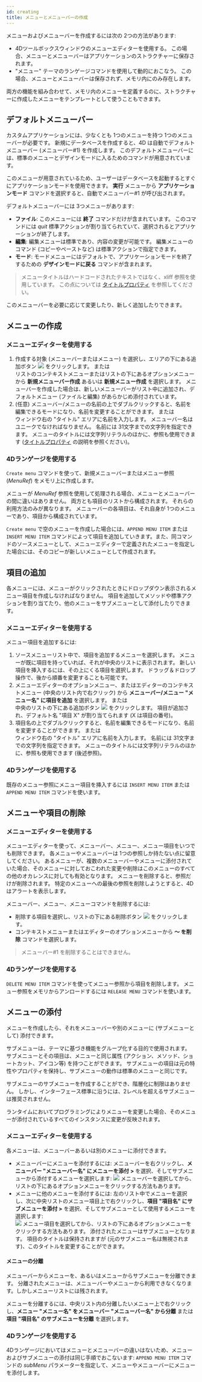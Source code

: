```yaml
---
id: creating
title: メニューとメニューバーの作成
---
```


メニューおよびメニューバーを作成するには次の 2つの方法があります:

- 4Dツールボックスウィンドウのメニューエディターを使用する。 この場合、メニューとメニューバーはアプリケーションのストラクチャーに保存されます。
- "メニュー" テーマのランゲージコマンドを使用して動的におこなう。 この場合、メニューとメニューバーは保存されず、メモリ内にのみ存在します。

両方の機能を組み合わせて、メモリ内のメニューを定義するのに、ストラクチャーに作成したメニューをテンプレートとして使うこともできます。

## デフォルトメニューバー

カスタムアプリケーションには、少なくとも 1つのメニューを持つ 1つのメニューバーが必要です。 新規にデータベースを作成すると、4D は自動でデフォルトメニューバー (メニューバー#1) を作成します。 このデフォルトメニューバーには、標準のメニューとデザインモードに入るためのコマンドが用意されています。

このメニューが用意されているため、ユーザーはデータベースを起動するとすぐにアプリケーションモードを使用できます。 **実行** メニューから **アプリケーションモード** コマンドを選択すると、自動でメニューバー#1 が呼び出されます。

デフォルトメニューバーには 3つメニューがあります:

- **ファイル**: このメニューには **終了** コマンドだけが含まれています。 このコマンドには *quit* 標準アクションが割り当てられていて、選択されるとアプリケーションが終了します。
- **編集**: 編集メニューは標準であり、内容の変更が可能です。 編集メニューのコマンド (コピーやペーストなど) は標準アクションで指定できます。
- **モード**: モードメニューにはデフォルトで、アプリケーションモードを終了するための **デザインモードに戻る** コマンドが含まれます。
> メニュータイトルはハードコードされたテキストではなく、xliff 参照を使用しています。 この点については [タイトルプロパティ](properties.md#タイトル) を参照してください。

このメニューバーを必要に応じて変更したり、新しく追加したりできます。

## メニューの作成

### メニューエディターを使用する

1. 作成する対象 (メニューバーまたはメニュー) を選択し、エリアの下にある追加ボタン ![](../assets/en/Menus/PlussNew.png) をクリックします。 または<br /> リストのコンテキストメニューまたはリストの下にあるオプションメニューから **新規メニューバー作成** あるいは **新規メニュー作成** を選択します。 メニューバーを作成した場合は、新しいメニューバーがリスト中に追加され、デフォルトメニュー (ファイルと編集) があらかじめ添付されています。
2. (任意) メニューバー/メニューの名前の上でダブルクリックすると、名前を編集できるモードになり、名前を変更することができます。 または<br /> ウィンドウ右の "タイトル" エリアに名前を入力します。 メニューバー名はユニークでなければなりません。 名前には 31文字までの文字列を指定できます。 メニューのタイトルには文字列リテラルのほかに、参照も使用できます ([タイトルプロパティ](properties.md#タイトル) の説明を参照ください)。

### 4Dランゲージを使用する

`Create menu` コマンドを使って、新規メニューバーまたはメニュー参照 (*MenuRef*) をメモリ上に作成します。

メニューが *MenuRef* 参照を使用して処理される場合、メニューとメニューバーの間に違いはありません。 両方とも項目のリストから構成されます。 それらの利用方法のみが異なります。 メニューバーの各項目は、それ自身が 1つのメニューであり、項目から構成されています。

`Create menu` で空のメニューを作成した場合には、`APPEND MENU ITEM` または `INSERT MENU ITEM` コマンドによって項目を追加していきます。また、同コマンドのソースメニューとして、メニューエディターで定義されたメニューを指定した場合には、そのコピーが新しいメニューとして作成されます。

## 項目の追加

各メニューには、メニューがクリックされたときにドロップダウン表示されるメニュー項目を作成しなければなりません。 項目を追加してメソッドや標準アクションを割り当てたり、他のメニューをサブメニューとして添付したりできます。

### メニューエディターを使用する

メニュー項目を追加するには:

1. ソースメニューリスト中で、項目を追加するメニューを選択します。 メニューが既に項目を持っていれば、それが中央のリストに表示されます。 新しい項目を挿入するには、その上にくる項目を選択します。 ドラッグ＆ドロップ操作で、後から順番を変更することも可能です。
2. メニューエディターのオプションメニュー、またはエディターのコンテキストメニュー (中央のリスト内で右クリック) から **メニューバー/メニュー "メニュー名" に項目を追加** を選択します。 または<br /> 中央のリストの下にある追加ボタン ![](../assets/en/Menus/PlussNew.png) をクリックします。 項目が追加され、デフォルト名 "項目 X" が割り当てられます (X は項目の番号)。
3. 項目名の上でダブルクリックすると、名前を編集できるモードになり、名前を変更することができます。 または<br /> ウィンドウ右の "タイトル" エリアに名前を入力します。 名前には 31文字までの文字列を指定できます。 メニューのタイトルには文字列リテラルのほかに、参照も使用できます (後述参照)。

### 4Dランゲージを使用する

既存のメニュー参照にメニュー項目を挿入するには `INSERT MENU ITEM` または `APPEND MENU ITEM` コマンドを使います。

## メニューや項目の削除

### メニューエディターを使用する

メニューエディターを使って、メニューバー、メニュー、メニュー項目をいつでも削除できます。 各メニューやメニューバーは 1つの参照しか持たない点に留意してください。 あるメニューが、複数のメニューバーやメニューに添付されていた場合、そのメニューに対しておこわれた変更や削除はこのメニューのすべての他のオカレンスに対しても有効となります。 メニューを削除すると、参照だけが削除されます。 特定のメニューへの最後の参照を削除しようとすると、4Dはアラートを表示します。

メニューバー、メニュー、メニューコマンドを削除するには:

- 削除する項目を選択し、リストの下にある削除ボタン ![](../assets/en/Menus/MinussNew.png) をクリックします。
- コンテキストメニューまたはエディターのオプションメニューから **〜 を削除** コマンドを選択します。

> メニューバー#1 を削除することはできません。

### 4Dランゲージを使用する

`DELETE MENU ITEM` コマンドを使ってメニュー参照から項目を削除します。 メニュー参照をメモリからアンロードするには `RELEASE MENU` コマンドを使います。

## メニューの添付

メニューを作成したら、それをメニューバーや別のメニューに (サブメニューとして) 添付できます。

サブメニューは、テーマに基づき機能をグループ化する目的で使用されます。 サブメニューとその項目は、メニューと同じ属性 (アクション、メソッド、ショートカット、アイコン等) を持つことができます。 サブメニューの項目は元の特性やプロパティを保持し、サブメニューの動作は標準のメニューと同じです。

サブメニューのサブメニューを作成することができ、階層化に制限はありません。 しかし、インターフェース標準に沿うには、2レベルを超えるサブメニューは推奨されません。

ランタイムにおいてプログラミングによりメニューを変更した場合、そのメニューが添付されているすべてのインスタンスに変更が反映されます。

### メニューエディターを使用する

各メニューは、メニューバーあるいは別のメニューに添付できます。

- メニューバーにメニューを添付するには: メニューバーを右クリックし、**メニューバー "メニューバー名" にメニューを添付 >** を選択、そしてサブメニューから添付するメニューを選択します: ![](../assets/en/Menus/attach.png) メニューバーを選択してから、リストの下にあるオプションメニューをクリックする方法もあります。
- メニューに他のメニューを添付するには: 左のリスト中でメニューを選択し、次に中央リストのメニュー項目上で右クリックし、**項目 "項目名" にサブメニューを添付 >** を選択、そしてサブメニューとして使用するメニューを選択します:  
  ![](../assets/en/Menus/attach2.png) メニュー項目を選択してから、リストの下にあるオプションメニューをクリックする方法もあります。 添付されたメニューはサブメニューとなります。 項目のタイトルは保持されますが (元のサブメニュー名は無視されます)、このタイトルを変更することができます。

#### メニューの分離

メニューバーからメニューを、あるいはメニューからサブメニューを分離できます。 分離されたメニューは、メニューバーやメニューから利用できなくなります。しかしメニューリストには残されます。

メニューを分離するには、中央リスト内の分離したいメニュー上で右クリックし、**メニュー "メニュー名" をメニューバー "メニューバー名" から分離** または **項目 "項目名" のサブメニューを分離** を選択します。

### 4Dランゲージを使用する

4Dランゲージにおいてはメニューとメニューバーの違いはないため、メニューおよびサブメニューの添付は同じ手順でおこないます: `APPEND MENU ITEM` コマンドの *subMenu* パラメーターを指定して、メニューやメニューバーにメニューを添付します。  
